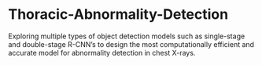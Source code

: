 # Thoracic-Abnormality-Detection
Exploring multiple types of object detection models such as single-stage and double-stage R-CNN’s to design the most computationally efficient and accurate model for abnormality detection in chest X-rays.
